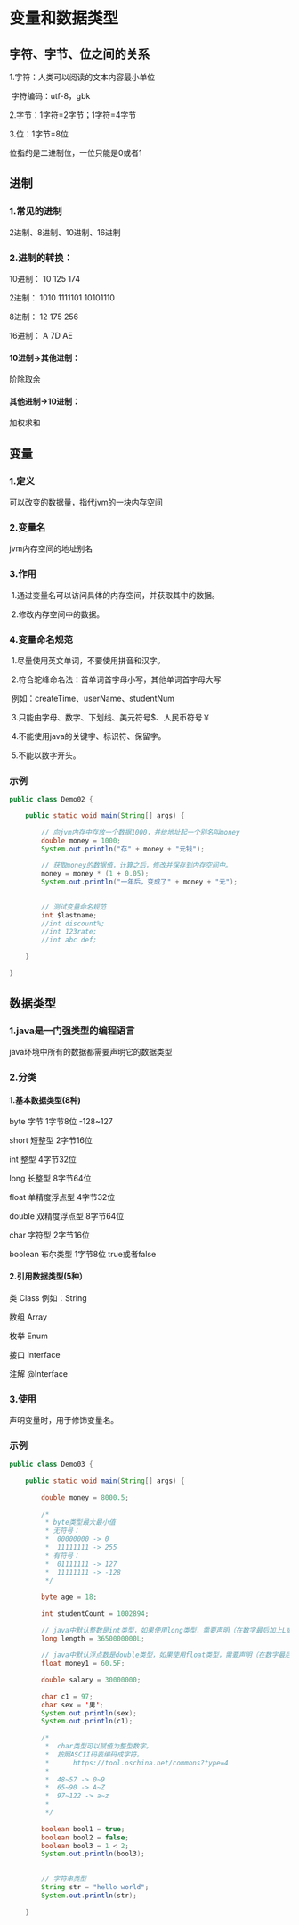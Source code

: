 # 变量和数据类型





## 字符、字节、位之间的关系

1.字符：人类可以阅读的文本内容最小单位

​		字符编码：utf-8，gbk

2.字节：1字符=2字节；1字符=4字节

3.位：1字节=8位



位指的是二进制位，一位只能是0或者1


## 进制

### 1.常见的进制

2进制、8进制、10进制、16进制

### 2.进制的转换：

10进制：	10		125			174

2进制：	1010	1111101		10101110

8进制：	12		175			256

16进制：	A		7D			AE

#### 10进制->其他进制：

阶除取余

#### 其他进制->10进制：

加权求和





## 变量

### 1.定义

可以改变的数据量，指代jvm的一块内存空间



### 2.变量名

jvm内存空间的地址别名



### 3.作用

​		1.通过变量名可以访问具体的内存空间，并获取其中的数据。

​		2.修改内存空间中的数据。



### 4.变量命名规范

​		1.尽量使用英文单词，不要使用拼音和汉字。

​		2.符合驼峰命名法：首单词首字母小写，其他单词首字母大写

​				例如：createTime、userName、studentNum

​		3.只能由字母、数字、下划线、美元符号$、人民币符号￥

​		4.不能使用java的关键字、标识符、保留字。

​		5.不能以数字开头。

### 示例

```java
public class Demo02 {

	public static void main(String[] args) {
		
		// 向jvm内存中存放一个数据1000，并给地址起一个别名叫money
		double money = 1000;
		System.out.println("存" + money + "元钱");
		
		// 获取money的数据值，计算之后，修改并保存到内存空间中。
		money = money * (1 + 0.05);
		System.out.println("一年后，变成了" + money + "元");
		
		
		// 测试变量命名规范
		int $lastname;
		//int discount%;
		//int 123rate;
		//int abc def;
		
	}
	
}

```

## 数据类型

### 1.java是一门强类型的编程语言

java环境中所有的数据都需要声明它的数据类型

### 2.分类

#### 1.基本数据类型(8种)

byte	字节		1字节8位		-128~127				

short	短整型	2字节16位

int 	整型		4字节32位

long	长整型	8字节64位



float	单精度浮点型	4字节32位

double	双精度浮点型	8字节64位


char	字符型		2字节16位

boolean	布尔类型		1字节8位		true或者false


#### 2.引用数据类型(5种）

类	Class		例如：String

数组	Array

枚举	Enum

接口	Interface

注解	@Interface

### 3.使用

声明变量时，用于修饰变量名。

### 示例

```java
public class Demo03 {
	
	public static void main(String[] args) {
		
		double money = 8000.5;
		
		/*
		 * byte类型最大最小值
		 * 无符号：
		 * 	00000000 -> 0
		 * 	11111111 -> 255
		 * 有符号：
		 * 	01111111 -> 127
		 * 	11111111 -> -128
		 */
		
		byte age = 18;
		
		int studentCount = 1002894;
		
		// java中默认整数是int类型，如果使用long类型，需要声明（在数字最后加上L或者l）
		long length = 3650000000L;
		
		// java中默认浮点数是double类型，如果使用float类型，需要声明（在数字最后加上F或者f）
		float money1 = 60.5F;
		
		double salary = 30000000;
		
		char c1 = 97;
		char sex = '男';
		System.out.println(sex);
		System.out.println(c1);
		
		/*
		 *  char类型可以赋值为整型数字。 
		 *  按照ASCII码表编码成字符。
		 *  	https://tool.oschina.net/commons?type=4
		 *  
		 *  48~57 -> 0~9
		 *  65~90 -> A~Z
		 *  97~122 -> a~z
		 *  
		 */
		
		boolean bool1 = true;
		boolean bool2 = false;
		boolean bool3 = 1 < 2;
		System.out.println(bool3);
		
		
		// 字符串类型
		String str = "hello world";
		System.out.println(str);
		
	}
```

